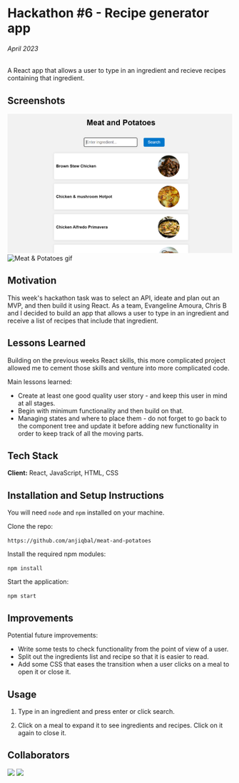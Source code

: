 # Hackathon #6 - Recipe generator app

###### April 2023

A React app that allows a user to type in an ingredient and recieve recipes containing that ingredient.

## Screenshots

![Meat & Potatoes screenshot](./meat_and_potatoes/images/meat_and_potatoes.png)
![Meat & Potatoes gif](./meat_and_potatoes/images/meat_and_potatoes.gif)

## Motivation

This week's hackathon task was to select an API, ideate and plan out an MVP, and then build it using React. As a team, Evangeline Amoura, Chris B and I decided to build an app that allows a user to type in an ingredient and receive a list of recipes that include that ingredient.

## Lessons Learned

Building on the previous weeks React skills, this more complicated project allowed me to cement those skills and venture into more complicated code.

Main lessons learned:

- Create at least one good quality user story - and keep this user in mind at all stages.
- Begin with minimum functionality and then build on that.
- Managing states and where to place them - do not forget to go back to the component tree and update it before adding new functionality in order to keep track of all the moving parts.

## Tech Stack

**Client:** React, JavaScript, HTML, CSS

## Installation and Setup Instructions

You will need `node` and `npm` installed on your machine.

Clone the repo:

`https://github.com/anjiqbal/meat-and-potatoes`

Install the required npm modules:

`npm install`

Start the application:

`npm start`

## Improvements

Potential future improvements:

- Write some tests to check functionality from the point of view of a user.
- Split out the ingredients list and recipe so that it is easier to read.
- Add some CSS that eases the transition when a user clicks on a meal to open it or close it.

## Usage

1. Type in an ingredient and press enter or click search.

2. Click on a meal to expand it to see ingredients and recipes. Click on it again to close it.

## Collaborators

[![](https://github.com/evangelineamoura.png?size=10)](https://github.com/evangelineamoura)
[![](https://github.com/covchris.png?size=50)](https://github.com/covchris)
